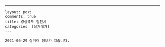 ---
    layout: post
    comments: true
    title: 경상북도 김천시
    categories: [실거래가]
    ---

    2021-06-29 실거래 정보가 없습니다.

    
